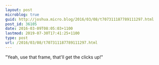 ```yaml
---
layout: post
microblog: true
guid: http://joshua.micro.blog/2016/03/08/t707311187789111297.html
post_id: 36105
date: 2016-03-09T08:05:03+1100
lastmod: 2019-07-30T17:41:25+1100
type: post
url: /2016/03/08/t707311187789111297.html
---
```

"Yeah, use that frame, that'll get the clicks up!"
